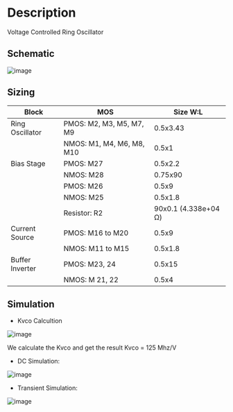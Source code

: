 # Description

Voltage Controlled Ring Oscillator

## Schematic

![image](https://github.com/huydo272/PLL_PBKIC/assets/146626889/a2e0c277-ff99-4e6d-864c-fb54abcce965)

## Sizing

|Block|MOS|Size W:L|
|--|--|--|
|Ring Oscillator|PMOS: M2, M3, M5, M7, M9|0.5x3.43|
||NMOS: M1, M4, M6, M8, M10|0.5x1|
|Bias Stage|PMOS: M27|0.5x2.2|
||NMOS: M28|0.75x90​|
||PMOS: M26​|0.5x9​|
||NMOS: M25​|0.5x1.8​|
||Resistor: R2​|90x0.1 (4.338e+04 Ω)|
|Current Source​|PMOS: M16 to M20​|0.5x9​|
||NMOS: M11 to M15​|0.5x1.8​|
|Buffer Inverter​|PMOS: M23, 24​|0.5x15​|
||NMOS: M 21, 22​|0.5x4​|

## Simulation

- Kvco Calcultion


![image](https://github.com/huydo272/PLL_PBKIC/assets/84896940/f0be1aa0-553d-46ff-8d57-39e4ae22d673)


We calculate the Kvco and get the result Kvco = 125 Mhz/V


- DC Simulation:

![image](https://github.com/huydo272/PLL_PBKIC/assets/146626889/c4c1f4e5-a0c0-49f3-9c9f-f641aa62f112)


- Transient Simulation:

![image](https://github.com/huydo272/PLL_PBKIC/assets/146626889/ecdf9ab5-b443-47ee-9544-8de0c72bf973)
